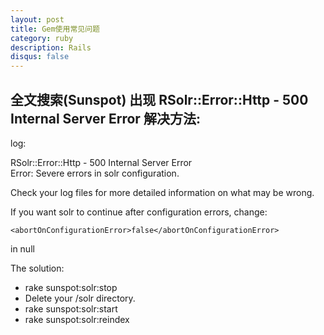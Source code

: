 ```yaml
---
layout: post
title: Gem使用常见问题
category: ruby
description: Rails
disqus: false
---
```



## 全文搜索(Sunspot) 出现 RSolr::Error::Http - 500 Internal Server Error 解决方法:

log:   

RSolr::Error::Http - 500 Internal Server Error   
Error: Severe errors in solr configuration.   

Check your log files for more detailed information on what may be wrong.   

If you want solr to continue after configuration errors, change:    

 `<abortOnConfigurationError>false</abortOnConfigurationError>`  

in null   


The solution:   

*   rake sunspot:solr:stop  
*   Delete your /solr directory.
*   rake sunspot:solr:start
*   rake sunspot:solr:reindex
